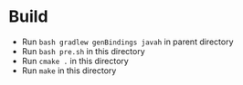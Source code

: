# Build

+ Run `bash gradlew genBindings javah` in parent directory
+ Run `bash pre.sh` in this directory
+ Run `cmake .` in this directory
+ Run `make` in this directory

